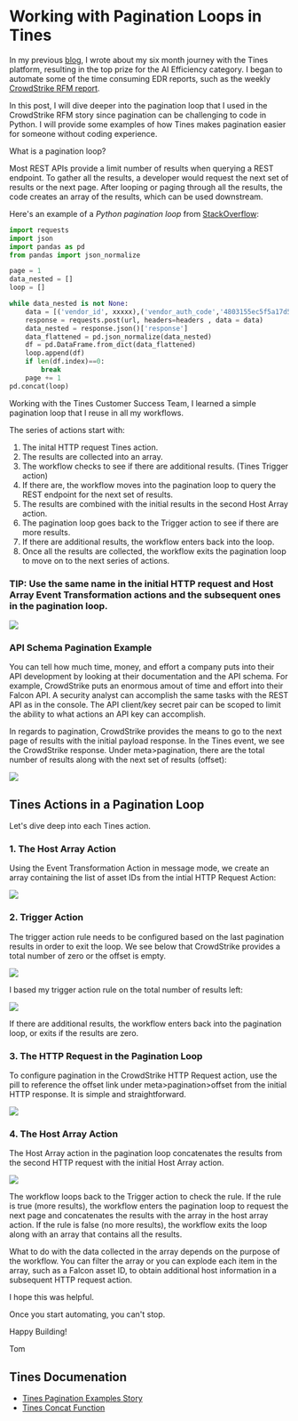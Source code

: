 # Working with Pagination Loops in Tines

In my previous [blog](https://automatesecops.github.io/Tines-AI-Winner/), I wrote about my six month journey with the Tines platform, resulting in the top prize for the AI Efficiency category.  I began to automate some of the time consuming EDR reports, such as the weekly [CrowdStrike RFM report](https://www.tines.com/library/stories/1257278/?name=generate-a-crowdstrike-rfm-report-with-ai).

In this post, I will dive deeper into the pagination loop that I used in the CrowdStrike RFM story since pagination can be challenging to code in Python. I will provide some examples of how Tines makes pagination easier for someone without coding experience.

What is a pagination loop?

Most REST APIs provide a limit number of results when querying a REST endpoint.  To gather all the results, a developer would request the next set of results or the next page. After looping or paging through all the results, the code creates an array of the results, which can be used downstream.

Here's an example of a *Python pagination loop* from [StackOverflow](https://stackoverflow.com/questions/73474642/api-pagination-loop):
```python
import requests
import json
import pandas as pd
from pandas import json_normalize

page = 1
data_nested = []
loop = []

while data_nested is not None:
    data = [('vendor_id', xxxxx),('vendor_auth_code','4803155ec5f5a17d589b650cxxxxxxxxx'),('results_per_page',200),('page',page)]
    response = requests.post(url, headers=headers , data = data)
    data_nested = response.json()['response']
    data_flattened = pd.json_normalize(data_nested)
    df = pd.DataFrame.from_dict(data_flattened)
    loop.append(df)
    if len(df.index)==0:
        break
    page += 1   
pd.concat(loop)
```

Working with the Tines Customer Success Team, I learned a simple pagination loop that I reuse in all my workflows.

The series of actions start with:
1. The inital HTTP request Tines action. 
2. The results are collected into an array. 
3. The workflow checks to see if there are additional results. (Tines Trigger action)
4. If there are, the workflow moves into the pagination loop to query the REST endpoint for the next set of results. 
5. The results are combined with the initial results in the second Host Array action. 
6. The pagination loop goes back to the Trigger action to see if there are more results.
7. If there are additional results, the workflow enters back into the loop. 
5. Once all the results are collected, the workflow exits the pagination loop to move on to the next series of actions.

### TIP: Use the same name in the initial HTTP request and Host Array Event Transformation actions and the subsequent ones in the pagination loop.
<img src="./images/Pagination-Loop.png">

### API Schema Pagination Example
You can tell how much time, money, and effort a company puts into their API development by looking at their documentation and the API schema. For example, CrowdStrike puts an enormous amout of time and effort into their Falcon API.  A security analyst can accomplish the same tasks with the REST API as in the console. The API client/key secret pair can be scoped to limit the ability to what actions an API key can accomplish.

In regards to pagination, CrowdStrike provides the means to go to the next page of results with the initial payload response.  In the Tines event, we see the CrowdStrike response. Under meta>pagination, there are the total number of results along with the next set of results (offset):

<img src="./images/CS-HTTP-Payload.png">

## Tines Actions in a Pagination Loop
Let's dive deep into each Tines action.

### 1. The Host Array Action
Using the Event Transformation Action in message mode, we create an array containing the list of asset IDs from the intial HTTP Request Action:

<img src="./images/HostArray-1.png">

### 2. Trigger Action
The trigger action rule needs to be configured based on the last pagination results in order to exit the loop. We see below that CrowdStrike provides a total number of zero or the offset is empty.

<img src="./images/Pagination-Loop-2.png">

I based my trigger action rule on the total number of results left:

<img src="./images/TriggerLogic.png">

If there are additional results, the workflow enters back into the pagination loop, or exits if the results are zero.

### 3. The HTTP Request in the Pagination Loop
To configure pagination in the CrowdStrike HTTP Request action, use the pill to reference the offset link under meta>pagination>offset from the initial HTTP response. It is simple and straightforward.

<img src="./images/HTTPRequestAction-2.png">


### 4. The Host Array Action
The Host Array action in the pagination loop concatenates the results from the second HTTP request with the initial Host Array action. 

<img src="./images/HostArray-2.png">

The workflow loops back to the Trigger action to check the rule.  If the rule is true (more results), the workflow enters the pagination loop to request the next page and concatenates the results with the array in the host array action. If the rule is false (no more results), the workflow exits the loop along with an array that contains all the results.

What to do with the data collected in the array depends on the purpose of the workflow.  You can filter the array or you can explode each item in the array, such as a Falcon asset ID, to obtain additional host information in a subsequent HTTP request action.

I hope this was helpful.

Once you start automating, you can't stop.

Happy Building!

Tom

## Tines Documenation
- [Tines Pagination Examples Story](https://www.tines.com/library/stories/91375/?name=implement-pagination-with-these-techniques)
- [Tines Concat Function](https://www.tines.com/docs/formulas/functions/concat/)